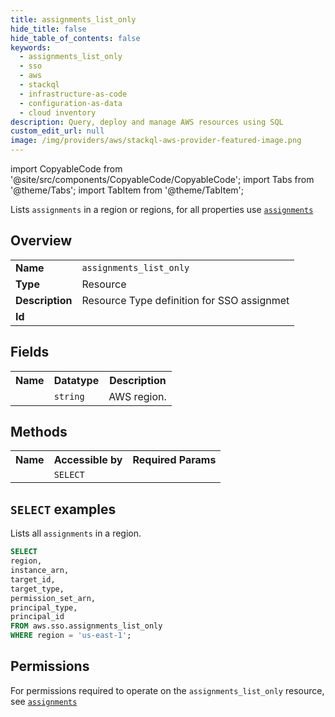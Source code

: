 ```yaml
---
title: assignments_list_only
hide_title: false
hide_table_of_contents: false
keywords:
  - assignments_list_only
  - sso
  - aws
  - stackql
  - infrastructure-as-code
  - configuration-as-data
  - cloud inventory
description: Query, deploy and manage AWS resources using SQL
custom_edit_url: null
image: /img/providers/aws/stackql-aws-provider-featured-image.png
---
```


import CopyableCode from '@site/src/components/CopyableCode/CopyableCode';
import Tabs from '@theme/Tabs';
import TabItem from '@theme/TabItem';

Lists <code>assignments</code> in a region or regions, for all properties use <a href="/providers/aws/serviceName/assignments/"><code>assignments</code></a>

## Overview
<table><tbody>
<tr><td><b>Name</b></td><td><code>assignments_list_only</code></td></tr>
<tr><td><b>Type</b></td><td>Resource</td></tr>
<tr><td><b>Description</b></td><td>Resource Type definition for SSO assignmet</td></tr>
<tr><td><b>Id</b></td><td><CopyableCode code="aws.sso.assignments_list_only" /></td></tr>
</tbody></table>

## Fields
<table><tbody><tr><th>Name</th><th>Datatype</th><th>Description</th></tr><tr><td><CopyableCode code="region" /></td><td><code>string</code></td><td>AWS region.</td></tr>
</tbody></table>

## Methods

<table><tbody>
  <tr>
    <th>Name</th>
    <th>Accessible by</th>
    <th>Required Params</th>
  </tr>
  <tr>
    <td><CopyableCode code="list_resources" /></td>
    <td><code>SELECT</code></td>
    <td><CopyableCode code="region" /></td>
  </tr>
</tbody></table>

## `SELECT` examples
Lists all <code>assignments</code> in a region.
```sql
SELECT
region,
instance_arn,
target_id,
target_type,
permission_set_arn,
principal_type,
principal_id
FROM aws.sso.assignments_list_only
WHERE region = 'us-east-1';
```


## Permissions

For permissions required to operate on the <code>assignments_list_only</code> resource, see <a href="/providers/aws/sso/assignments/#permissions"><code>assignments</code></a>

